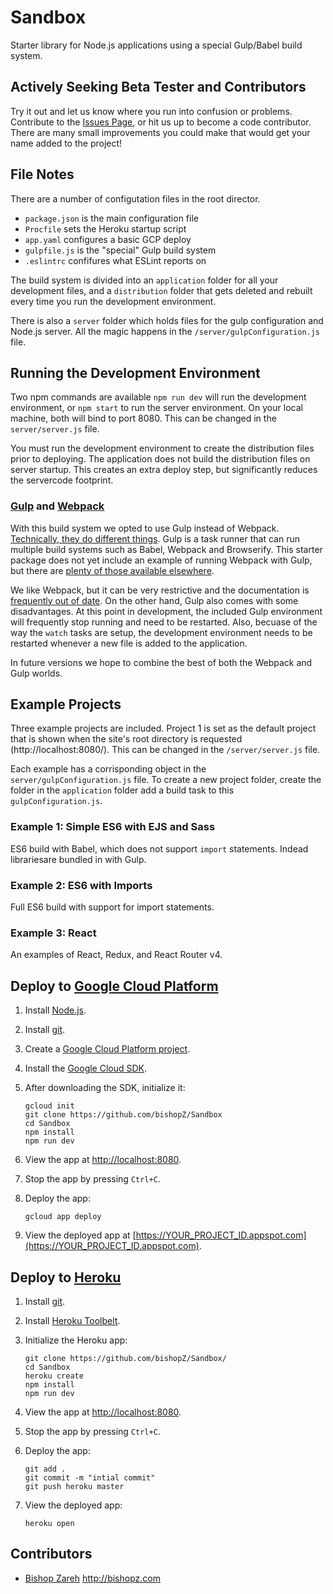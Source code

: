 
# Sandbox

Starter library for Node.js applications using a special Gulp/Babel build system.


## Actively Seeking Beta Tester and Contributors

Try it out and let us know where you run into confusion or problems. Contribute to the [Issues Page](https://github.com/bishopZ/Sandbox/issues), or hit us up to become a code contributor. There are many small improvements you could make that would get your name added to the project!


## File Notes

There are a number of configutation files in the root director.

- `package.json` is the main configuration file
- `Procfile` sets the Heroku startup script
- `app.yaml` configures a basic GCP deploy
- `gulpfile.js` is the "special" Gulp build system
- `.eslintrc` confifures what ESLint reports on

The build system is divided into an `application` folder for all your development files, and a `distribution` folder that gets deleted and rebuilt every time you run the development environment.

There is also a `server` folder which holds files for the gulp configuration and Node.js server. All the magic happens in the `/server/gulpConfiguration.js` file.


## Running the Development Environment

Two npm commands are available `npm run dev` will run the development environment, or `npm start` to run the server environment. On your local machine, both will bind to port 8080. This can be changed in the `server/server.js` file.

You must run the development environment to create the distribution files prior to deploying. The application does not build the distribution files on server startup. This creates an extra deploy step, but significantly reduces the servercode footprint.

### [Gulp](https://gulpjs.com/) and [Webpack](https://webpack.github.io/)

With this build system we opted to use Gulp instead of Webpack. [Technically, they do different things](https://stackoverflow.com/questions/33561272/task-runners-gulp-grunt-etc-and-bundlers-webpack-browserify-why-use-toge). Gulp is a task runner that can run multiple build systems such as Babel, Webpack and Browserify. This starter package does not yet include an example of running Webpack with Gulp, but there are [plenty of those available elsewhere](https://webpack.github.io/docs/usage-with-gulp.html).

We like Webpack, but it can be very restrictive and the documentation is [frequently out of date](https://github.com/webpack/webpack/issues/2101). On the other hand, Gulp also comes with some disadvantages. At this point in development, the included Gulp environment will frequently stop running and need to be restarted. Also, becuase of the way the `watch` tasks are setup, the development environment needs to be restarted whenever a new file is added to the application.

In future versions we hope to combine the best of both the Webpack and Gulp worlds.


## Example Projects

Three example projects are included. Project 1 is set as the default project that is shown when the site's root directory is requested (http://localhost:8080/). This can be changed in the `/server/server.js` file.

Each example has a corrisponding object in the `server/gulpConfiguration.js` file. To create a new project folder, create the folder in the `application` folder add a build task to this `gulpConfiguration.js`.

### Example 1: Simple ES6 with EJS and Sass

ES6 build with Babel, which does not support `import` statements. Indead librariesare bundled in with Gulp.

### Example 2: ES6 with Imports

Full ES6 build with support for import statements.

### Example 3: React

An examples of React, Redux, and React Router v4.



## Deploy to [Google Cloud Platform](https://cloud.google.com/)

1.  Install [Node.js](https://nodejs.org/en/).
1.  Install [git](https://git-scm.com/).
1.  Create a [Google Cloud Platform project](https://console.cloud.google.com).
1.  Install the [Google Cloud SDK](https://cloud.google.com/sdk/).

1.  After downloading the SDK, initialize it:

        gcloud init
        git clone https://github.com/bishopZ/Sandbox
        cd Sandbox
        npm install
        npm run dev

1.  View the app at [http://localhost:8080](http://localhost:8080).
1.  Stop the app by pressing `Ctrl+C`.
1.  Deploy the app:

        gcloud app deploy

1.  View the deployed app at [https://YOUR_PROJECT_ID.appspot.com](https://YOUR_PROJECT_ID.appspot.com).



## Deploy to [Heroku](https://www.heroku.com/)

1.  Install [git](https://git-scm.com/).
1.  Install [Heroku Toolbelt](https://devcenter.heroku.com/articles/heroku-cli).
1.  Initialize the Heroku app:

        git clone https://github.com/bishopZ/Sandbox/
        cd Sandbox
        heroku create
        npm install
        npm run dev

1.  View the app at [http://localhost:8080](http://localhost:8080).
1.  Stop the app by pressing `Ctrl+C`.
1.  Deploy the app:

        git add .
        git commit -m "intial commit"
        git push heroku master

1.  View the deployed app:

        heroku open




## Contributors

- [Bishop Zareh](http://bishopz.com) http://bishopz.com



